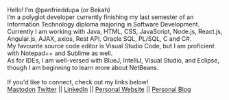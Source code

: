 Hello! I’m @panfrieddupa (or Bekah) <br>
I’m a polyglot developer currently finishing my last semester of an Information Technology diploma majoring in Software Development.
<br>
Currently I am working with Java, HTML, CSS, JavaScript, Node.js, React.js, Angular.js, AJAX, axios, Rest API, Oracle SQL, PL/SQL, C and C#.
<br>
My favourite source code editor is Visual Studio Code, but I am proficient with Notepad++ and Sublime as well.
<br>
As for IDEs, I am well-versed with BlueJ, IntelliJ, Visual Studio, and Eclipse, though I am beginning to learn more about NetBeans.
<br><br>
If you'd like to connect, check out my links below!
<br>
<a rel="me" href="https://infosec.exchange/@panfrieddupa">Mastodon</a>
<a href="https://twitter.com/panfrieddupa">Twitter</a> ||
<a href="https://linkedin.com/in/rebekahbulych">LinkedIn</a> ||
<a href="https://bekahthe.dev">Personal Website</a> ||
<a href="https://bekah.codes">Personal Blog</a>

<!---
panfrieddupa/panfrieddupa is a ✨ special ✨ repository because its `README.md` (this file) appears on your GitHub profile.
You can click the Preview link to take a look at your changes.
--->
